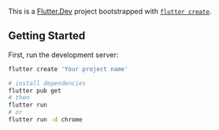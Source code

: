This is a [Flutter.Dev](https://flutter.dev/) project bootstrapped with [`flutter create`](https://docs.flutter.dev/get-started/install).

## Getting Started

First, run the development server:

```bash
flutter create 'Your project name'

# install dependencies
flutter pub get
# then
flutter run
# or
flutter run -d chrome
```

